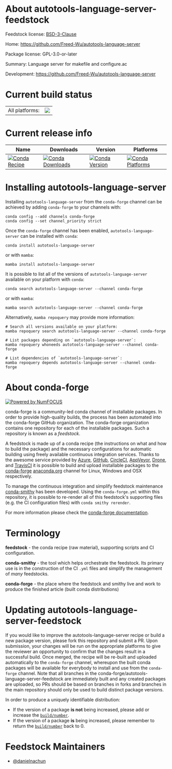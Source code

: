 About autotools-language-server-feedstock
=========================================

Feedstock license: [BSD-3-Clause](https://github.com/conda-forge/autotools-language-server-feedstock/blob/main/LICENSE.txt)

Home: https://github.com/Freed-Wu/autotools-language-server

Package license: GPL-3.0-or-later

Summary: Language server for makefile and configure.ac

Development: https://github.com/Freed-Wu/autotools-language-server

Current build status
====================


<table><tr><td>All platforms:</td>
    <td>
      <a href="https://dev.azure.com/conda-forge/feedstock-builds/_build/latest?definitionId=25279&branchName=main">
        <img src="https://dev.azure.com/conda-forge/feedstock-builds/_apis/build/status/autotools-language-server-feedstock?branchName=main">
      </a>
    </td>
  </tr>
</table>

Current release info
====================

| Name | Downloads | Version | Platforms |
| --- | --- | --- | --- |
| [![Conda Recipe](https://img.shields.io/badge/recipe-autotools--language--server-green.svg)](https://anaconda.org/conda-forge/autotools-language-server) | [![Conda Downloads](https://img.shields.io/conda/dn/conda-forge/autotools-language-server.svg)](https://anaconda.org/conda-forge/autotools-language-server) | [![Conda Version](https://img.shields.io/conda/vn/conda-forge/autotools-language-server.svg)](https://anaconda.org/conda-forge/autotools-language-server) | [![Conda Platforms](https://img.shields.io/conda/pn/conda-forge/autotools-language-server.svg)](https://anaconda.org/conda-forge/autotools-language-server) |

Installing autotools-language-server
====================================

Installing `autotools-language-server` from the `conda-forge` channel can be achieved by adding `conda-forge` to your channels with:

```
conda config --add channels conda-forge
conda config --set channel_priority strict
```

Once the `conda-forge` channel has been enabled, `autotools-language-server` can be installed with `conda`:

```
conda install autotools-language-server
```

or with `mamba`:

```
mamba install autotools-language-server
```

It is possible to list all of the versions of `autotools-language-server` available on your platform with `conda`:

```
conda search autotools-language-server --channel conda-forge
```

or with `mamba`:

```
mamba search autotools-language-server --channel conda-forge
```

Alternatively, `mamba repoquery` may provide more information:

```
# Search all versions available on your platform:
mamba repoquery search autotools-language-server --channel conda-forge

# List packages depending on `autotools-language-server`:
mamba repoquery whoneeds autotools-language-server --channel conda-forge

# List dependencies of `autotools-language-server`:
mamba repoquery depends autotools-language-server --channel conda-forge
```


About conda-forge
=================

[![Powered by
NumFOCUS](https://img.shields.io/badge/powered%20by-NumFOCUS-orange.svg?style=flat&colorA=E1523D&colorB=007D8A)](https://numfocus.org)

conda-forge is a community-led conda channel of installable packages.
In order to provide high-quality builds, the process has been automated into the
conda-forge GitHub organization. The conda-forge organization contains one repository
for each of the installable packages. Such a repository is known as a *feedstock*.

A feedstock is made up of a conda recipe (the instructions on what and how to build
the package) and the necessary configurations for automatic building using freely
available continuous integration services. Thanks to the awesome service provided by
[Azure](https://azure.microsoft.com/en-us/services/devops/), [GitHub](https://github.com/),
[CircleCI](https://circleci.com/), [AppVeyor](https://www.appveyor.com/),
[Drone](https://cloud.drone.io/welcome), and [TravisCI](https://travis-ci.com/)
it is possible to build and upload installable packages to the
[conda-forge](https://anaconda.org/conda-forge) [anaconda.org](https://anaconda.org/)
channel for Linux, Windows and OSX respectively.

To manage the continuous integration and simplify feedstock maintenance
[conda-smithy](https://github.com/conda-forge/conda-smithy) has been developed.
Using the ``conda-forge.yml`` within this repository, it is possible to re-render all of
this feedstock's supporting files (e.g. the CI configuration files) with ``conda smithy rerender``.

For more information please check the [conda-forge documentation](https://conda-forge.org/docs/).

Terminology
===========

**feedstock** - the conda recipe (raw material), supporting scripts and CI configuration.

**conda-smithy** - the tool which helps orchestrate the feedstock.
                   Its primary use is in the construction of the CI ``.yml`` files
                   and simplify the management of *many* feedstocks.

**conda-forge** - the place where the feedstock and smithy live and work to
                  produce the finished article (built conda distributions)


Updating autotools-language-server-feedstock
============================================

If you would like to improve the autotools-language-server recipe or build a new
package version, please fork this repository and submit a PR. Upon submission,
your changes will be run on the appropriate platforms to give the reviewer an
opportunity to confirm that the changes result in a successful build. Once
merged, the recipe will be re-built and uploaded automatically to the
`conda-forge` channel, whereupon the built conda packages will be available for
everybody to install and use from the `conda-forge` channel.
Note that all branches in the conda-forge/autotools-language-server-feedstock are
immediately built and any created packages are uploaded, so PRs should be based
on branches in forks and branches in the main repository should only be used to
build distinct package versions.

In order to produce a uniquely identifiable distribution:
 * If the version of a package **is not** being increased, please add or increase
   the [``build/number``](https://docs.conda.io/projects/conda-build/en/latest/resources/define-metadata.html#build-number-and-string).
 * If the version of a package **is** being increased, please remember to return
   the [``build/number``](https://docs.conda.io/projects/conda-build/en/latest/resources/define-metadata.html#build-number-and-string)
   back to 0.

Feedstock Maintainers
=====================

* [@danielnachun](https://github.com/danielnachun/)

